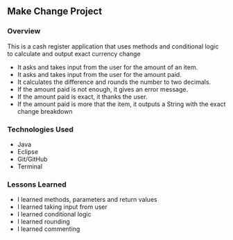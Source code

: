 
## Make Change Project

### Overview

This is a cash register application that uses methods and conditional logic to calculate and output exact currency change

- It asks and takes input from the user for the amount of an item.
- It asks and takes input from the user for the amount paid.
- It calculates the difference and rounds the number to two decimals.
- If the amount paid is not enough, it gives an error message.
- If the amount paid is exact, it thanks the user.
- If the amount paid is more that the item, it outputs a String with the exact change breakdown


### Technologies Used

* Java
* Eclipse
* Git/GitHub
* Terminal


### Lessons Learned

* I learned methods, parameters and return values 
* I learned taking input from user
* I learned conditional logic
* I learned rounding
* I learned commenting


